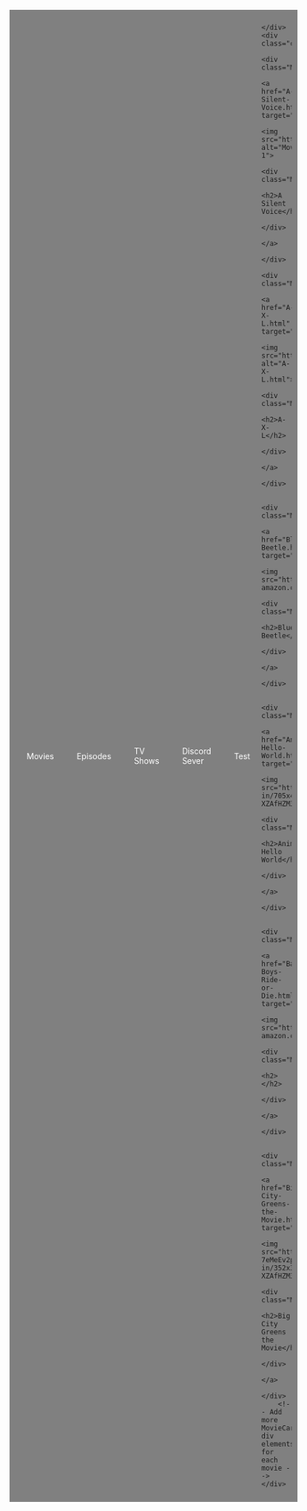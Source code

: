 <html lang="en">
<head>
    <meta charset="UTF-8">
    <meta name="viewport" content="width=device-width, initial-scale=1.0">
    <title>Movie Selection</title>
    <style>
        body {
            background-color: lightTeal;
        }
        .container {
            display: flex;
            flex-wrap: wrap;
            justify-content: space-around;
            padding: 20px;
        }
        .movieCard {
            width: 200px;
            height: 300px;
            margin: 10px;
            background-color: white;
            border: 1px solid black;
            box-shadow: 5px 5px 5px grey;
            transition: transform 0.3s ease;
        }
        .MovieCard:hover {
            transform: scale(1.1);
        }
        .MovieCard a {
            text-decoration: none;
        }
        .MovieCard img {
            width: 150pxpx;
            height: 300px;
            margin: 0 auto;
            display: block;
        }
        .MovieInfo {
            padding: 10px;
            text-align: center;
        }
        .Menu {
            background-color: grey;
            display: flex;
            justify-content: center;
            align-items: center;
            padding: 10px;
            margin-top: 20px;
        }
        .Menu a {
            color: white;
            text-decoration: none;
            padding: 10px;
            margin: 0 10px;
        }
    </style>
</head>
<body>
    <div class="Menu">
        <a href="https://syfer-eng.github.io/">Movies</a>
        <a href="Episodes.html">Episodes</a>
        <a href="TV-Shows.html.html">TV Shows</a>
        <a href="https://discord.gg/JMfgMwgBxe">Discord Sever</a>
        <a href="Test.html">Test</a>


    </div>
    <div class="container">
        <div class="MovieCard">
            <a href="A-Silent-Voice.html" target="_blank">
                <img src="https://i.redd.it/4qvzjk0la1p91.jpg" alt="Movie 1">
                <div class="MovieInfo">
                    <h2>A Silent Voice</h2>
                </div>
            </a>
        </div>
        <div class="MovieCard">
            <a href="A-X-L.html" target="_blank">
                <img src="https://upload.wikimedia.org/wikipedia/en/6/6b/AXL_Official_Poster_2018.png" alt="A-X-L.html">
                <div class="MovieInfo">
                    <h2>A-X-L</h2>
                </div>
            </a>
        </div>
        
        <div class="MovieCard">
            <a href="Blue-Beetle.html" target="_blank">
                <img src="https://m.media-amazon.com/images/M/MV5BYzllNjdjODctNGMwMC00MWYzLTgwMDgtNmVkMDJiNGM2YjI3XkEyXkFqcGc@._V1_.jpg">
                <div class="MovieInfo">
                    <h2>Blue Beetle</h2>
                </div>
            </a>
        </div>

        <div class="MovieCard">
            <a href="AnimePahe-Hello-World.html" target="_blank">
                <img src="https://resizing.flixster.com/a0Gi3J8NO2rET6RuwlN8vrLTkWs=/fit-in/705x460/v2/https://resizing.flixster.com/-XZAfHZM39UwaGJIFWKAE8fS0ak=/v3/t/assets/p18010758_v_v8_aa.jpg">
                <div class="MovieInfo">
                    <h2>AnimePahe Hello World</h2>
                </div>
            </a>
        </div>

        <div class="MovieCard">
            <a href="Bad-Boys-Ride-or-Die.html" target="_blank">
                <img src="https://m.media-amazon.com/images/M/MV5BZWNjZWUwNDgtYTM4ZC00Zjk0LTg3ZWItNGEyZmVkZTIxZDk0XkEyXkFqcGc@._V1_.jpg">
                <div class="MovieInfo">
                    <h2></h2>
                </div>
            </a>
        </div>

        <div class="MovieCard">
            <a href="Big-City-Greens-the-Movie.html" target="_blank">
                <img src="https://resizing.flixster.com/0xB-7eMeEv2pdl8ykyur4xVGE5A=/fit-in/352x330/v2/https://resizing.flixster.com/-XZAfHZM39UwaGJIFWKAE8fS0ak=/v3/t/assets/p27185063_v_v13_ac.jpg">
                <div class="MovieInfo">
                    <h2>Big City Greens the Movie</h2>
                </div>
            </a>
        </div>
        <!-- Add more MovieCard div elements for each movie -->
    </div>
</body>
</html>
